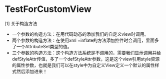 # TestForCustomView

[1] 关于构造方法
- 一个参数的构造方法：在用代码动态的添加我们的自定义view时调用。
- 两个参数的构造方法：在使用xml +inflate的方法添加控件时会调用，里面多了一个AttributeSet类型的值。
- 三个参数的构造方法：这个构造方法系统是不调用的，需要我们显示调用并给defStyleAttr传值，多了一个defStyleAttr参数，这是这个view引用style资源的属性参数，也就是我们可以在style中为自定义View定义一个默认的属性样式然后添加进来！